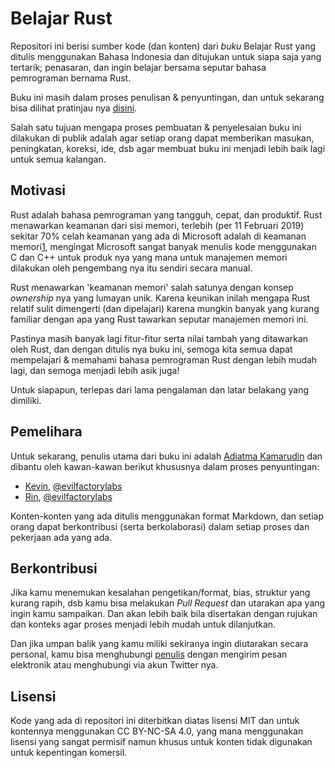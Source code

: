# Belajar Rust

Repositori ini berisi sumber kode (dan konten) dari *buku* Belajar Rust yang ditulis menggunakan Bahasa Indonesia
dan ditujukan untuk siapa saja yang tertarik; penasaran, dan ingin belajar bersama seputar bahasa pemrograman
bernama Rust.

Buku ini masih dalam proses penulisan & penyuntingan, dan untuk sekarang bisa dilihat pratinjau nya
[disini](https://evl-rust-ebook-draft.netlify.app/).

Salah satu tujuan mengapa proses pembuatan & penyelesaian buku ini dilakukan di publik adalah agar setiap orang
dapat memberikan masukan, peningkatan, koreksi, ide, dsb agar membuat buku ini menjadi lebih baik lagi untuk semua
kalangan.

## Motivasi

Rust adalah bahasa pemrograman yang tangguh, cepat, dan produktif. Rust menawarkan keamanan dari sisi memori, terlebih
(per 11 Februari 2019) sekitar 70% celah keamanan yang ada di Microsoft adalah di keamanan memori[1], mengingat Microsoft
sangat banyak menulis kode menggunakan C dan C++ untuk produk nya yang mana untuk manajemen memori dilakukan oleh
pengembang nya itu sendiri secara manual.

Rust menawarkan 'keamanan memori' salah satunya dengan konsep *ownership* nya yang lumayan unik. Karena keunikan inilah
mengapa Rust relatif sulit dimengerti (dan dipelajari) karena mungkin banyak yang kurang familiar dengan apa yang Rust
tawarkan seputar manajemen memori ini.

Pastinya masih banyak lagi fitur-fitur serta nilai tambah yang ditawarkan oleh Rust, dan dengan ditulis nya buku ini, semoga kita
semua dapat mempelajari & memahami bahasa pemrograman Rust dengan lebih mudah lagi, dan semoga menjadi lebih asik juga!

Untuk siapapun, terlepas dari lama pengalaman dan latar belakang yang dimiliki.

## Pemelihara

Untuk sekarang, penulis utama dari buku ini adalah [Adiatma Kamarudin](https://github.com/adiatma) dan dibantu oleh kawan-kawan
berikut khususnya dalam proses penyuntingan:

- [Kevin](https://github.com/kevanantha), [@evilfactorylabs](https://github.com/evilfactorylabs)
- [Rin](https://github.com/ri7nz), [@evilfactorylabs](https://github.com/evilfactorylabs)

Konten-konten yang ada ditulis menggunakan format Markdown, dan setiap orang dapat berkontribusi (serta berkolaborasi) dalam setiap proses
dan pekerjaan ada yang ada.


## Berkontribusi

Jika kamu menemukan kesalahan pengetikan/format, bias, struktur yang kurang rapih, dsb kamu bisa melakukan *Pull Request*
dan utarakan apa yang ingin kamu sampaikan. Dan akan lebih baik bila disertakan dengan rujukan dan konteks agar proses menjadi
lebih mudah untuk dilanjutkan.

Dan jika umpan balik yang kamu miliki sekiranya ingin diutarakan secara personal, kamu bisa menghubungi
[penulis](https://github.com/adiatma) dengan mengirim pesan elektronik atau menghubungi via akun Twitter nya.

## Lisensi

Kode yang ada di repositori ini diterbitkan diatas lisensi MIT dan untuk kontennya menggunakan CC BY-NC-SA 4.0, yang mana
menggunakan lisensi yang sangat permisif namun khusus untuk konten tidak digunakan untuk kepentingan komersil.

[1]: https://www.zdnet.com/article/microsoft-70-percent-of-all-security-bugs-are-memory-safety-issues/
